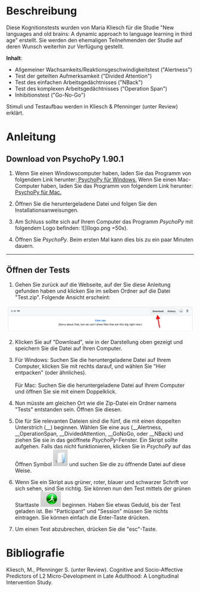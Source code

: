 # Beschreibung
Diese Kognitionstests wurden von Maria Kliesch für die Studie "New languages and old brains: 
A dynamic approach to language learning in third age" erstellt. Sie werden den ehemaligen
Teilnehmenden der Studie auf deren Wunsch weiterhin zur Verfügung gestellt.

**Inhalt**:
* Allgemeiner Wachsamkeits/Reaktionsgeschwindigkeitstest ("Alertness")
* Test der geteilten Aufmerksamkeit ("Divided Attention")
* Test des einfachen Arbeitsgedächtnisses ("NBack")
* Test des komplexen Arbeitsgedächtnisses ("Operation Span")
* Inhibitionstest ("Go-No-Go")

Stimuli und Testaufbau werden in Kliesch & Pfenninger (unter Review) erklärt. 

# Anleitung

## Download von PsychoPy 1.90.1

1. Wenn Sie einen Windowscomputer haben, laden Sie das Programm von folgendem Link herunter:<a href="https://github.com/psychopy/psychopy/releases/download/1.90.1/StandalonePsychoPy2_PY3-1.90.1-win32.exe">
PsychoPy für Windows.</a> Wenn Sie einen Mac-Computer haben, laden Sie das Programm von folgendem Link herunter:<a href="https://github.com/psychopy/psychopy/releases/download/1.90.1/StandalonePsychoPy2_PY3-1.90.1b-MacOS.dmg">
PsychoPy für Mac.</a>

2. Öffnen Sie die heruntergeladene Datei und folgen Sie den Installationsanweisungen. 

3. Am Schluss sollte sich auf Ihrem Computer das Programm *PsychoPy* mit folgendem Logo befinden:
![](logo.png =50x). 

4. Öffnen Sie *PsychoPy*. Beim ersten Mal kann dies bis zu ein paar Minuten dauern. 
---

## Öffnen der Tests

1. Gehen Sie zurück auf die Webseite, auf der Sie diese Anleitung gefunden haben und klicken 
Sie im selben Ordner auf die Datei "Test.zip". 
Folgende Ansicht erscheint:

![](downlButton.png)

2. Klicken Sie auf "Download", wie in der Darstellung oben gezeigt und speichern Sie die Datei auf Ihren Computer.

3. Für Windows: Suchen Sie die heruntergeladene Datei auf Ihrem Computer, klicken Sie mit 
rechts darauf, und wählen Sie "Hier entpacken" (oder ähnliches). <br> <br>
Für Mac: Suchen Sie die heruntergeladene Datei auf Ihrem Computer und öffnen Sie sie mit einem Doppelklick.

4. Nun müsste am gleichen Ort wie die Zip-Datei ein Ordner namens "Tests" entstanden sein. Öffnen Sie diesen.

5. Die für Sie relevanten Dateien sind die fünf, die mit einen doppelten Unterstrich (__) beginnen. 
Wählen Sie eine aus (__Alertness, __OperationSpan, __DividedAttention, __GoNoGo, oder __NBack) und ziehen Sie 
sie in das geöffnete *PsychoPy*-Fenster. Ein Skript sollte aufgehen. Falls das nicht funktionieren, klicken Sie
in *PsychoPy* auf das Öffnen Symbol ![](open.png) und suchen Sie die zu öffnende Datei auf diese Weise.

6. Wenn Sie ein Skript aus grüner, roter, blauer und schwarzer Schrift vor sich sehen, sind Sie richtig.
Sie können nun den Test mittels der grünen Starttaste ![](start.png) beginnen. Haben Sie etwas Geduld,
bis der Test geladen ist. Bei "Participant" und "Session" müssen Sie nichts eintragen. Sie können einfach
die Enter-Taste drücken.

7. Um einen Test abzubrechen, drücken Sie die "esc"-Taste.



# Bibliografie
Kliesch, M., Pfenninger S. (unter Review). Cognitive and Socio-Affective Predictors of L2 
Micro-Development in Late Adulthood: A Longitudinal Intervention Study.
